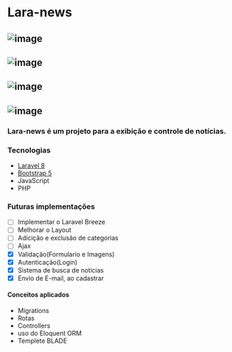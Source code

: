 # Lara-news

![image](https://user-images.githubusercontent.com/58447450/136107259-9a131688-7b30-45c6-9422-bf5cf6ef731f.png)
----------------------------------------------------------------
![image](https://user-images.githubusercontent.com/58447450/136107443-099744b1-94eb-4b2c-a82a-07aeb35c0ddb.png)
----------------------------------------------------------------
![image](https://user-images.githubusercontent.com/58447450/136107543-0f9f4669-8f7d-45f4-9fcf-d264a38d091f.png)
----------------------------------------------------------------
![image](https://user-images.githubusercontent.com/58447450/136107741-2f7f4318-0b86-46c8-8a35-7e303ef3ca9d.png)
----------------------------------------------------------------
### Lara-news é um projeto para a exibição e controle de notícias.

### Tecnologias 
- [Laravel 8](https://laravel.com/)
- [Bootstrap 5](https://getbootstrap.com/)
- JavaScript
- PHP

### Futuras implementações

- [ ] Implementar o Laravel Breeze
- [ ] Melhorar o Layout
- [ ] Adicição e exclusão de categorias
- [ ] Ajax
- [X] Validação(Formulario e Imagens)
- [X] Autenticação(Login)
- [X] Sistema de busca de noticias
- [X] Envio de E-mail, ao cadastrar

#### Conceitos aplicados

- Migrations
- Rotas
- Controllers
- uso do Eloquent ORM
- Templete BLADE

